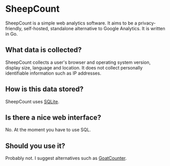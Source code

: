 # SheepCount

SheepCount is a simple web analytics software. It aims to be a privacy-friendly, self-hosted, standalone alternative to Google Analytics. It is written in Go.

## What data is collected?

SheepCount collects a user's browser and operating system version, display size, language and location. It does not collect personally identifiable information such as IP addresses.

## How is this data stored?

SheepCount uses [SQLite](https://www.sqlite.org/).

## Is there a nice web interface?

No. At the moment you have to use SQL.

## Should you use it?

Probably not. I suggest alternatives such as [GoatCounter](http://goatcounter.com/).
